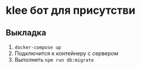 # klee бот для присутстви

## Выкладка

1. `docker-compose up`
2. Подключится к контейнеру с сервером
3. Выполнить `npm run db:migrate`